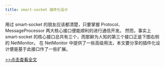 ```yaml
---
title: smart-socket 插件化设计
---
```

用过 smart-socket 的朋友应该都清楚，只要掌握 Protocol、MessageProcessor 两大核心接口便能顺利的进行通信开发。
然而，事实上 smart-socket 的核心接口总共有三个，而那鲜为人知的第三个接口正是下图右侧的 NetMonitor。
在 NetMonitor 中提供了一些高级用法，本文要分享的插件化设计便是基于此接口作了一些扩展。

[>>点击查看全文](https://mp.weixin.qq.com/s?__biz=Mzg4MzU2NDA0Nw==&mid=2247483862&idx=1&sn=90bc01e109934fe2b53e7ddc3a6a4b35&chksm=cf44cab6f83343a04fcee24f7631a2c272ac0795cd883fa29b8ac1c4cfd7aa8bca27af900865&scene=178&cur_album_id=1707906125699792897#rd)
